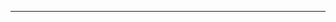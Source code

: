 ----
<!--  
---
layout: page
title: About
permalink: /about/
---


Some information about you!

### More Information

A place to include any other types of information that you'd like to include about yourself.

### Contact me

[email@domain.com](mailto:email@domain.com)

-->


<!-- Maria Pershina 


PhD  <br/> 
Department of Computer Science
Courant Institute of Mathematical Sciences
New York University
New York, NY
Email:    pershina [AT] cs [DOT] nyu [DOT] edu  -->


<!--  
[  Education |  Industry | Research | Publications | Teaching ]


Education


        New York University, Department of Computer Science, MS, PhD, 3.9/4.0 (2010-2016)

        Moscow Lomonosov State University, Department of Mechanics and Mathematics, BSc, MS cum laude, 4.9/5.0 (1994-1999)



Industry

        Research Engineer @ Bloomberg LP,  New York, 2019 - present

        Question Answering, Communications Intelligence

        Engineer @ Goldman Sachs ,  New York, 2016 - 2019
        Applying Machine Learning to various financial scenarios (R, Python, Scala)

        Research Intern @ Microsoft Research , Seattle, Summer 2014
        Building a deduplication system for Satori database in Bing (C#, Scope) 

        Intern @ Google , Mountain View, Summer 2013
        Building an evaluation tool for hashtags generated on Google+ posts (C++)

 
   LinkedIn



Research


I defended my PhD thesis in Computer Science Department at New York University. My research interests include Machine Learning, Language Processing, Algorithms, Information Extraction. I was fortunate to be advised by Professor Ralph Grishman and to be a part of  Proteus Project. During my years at NYU I collaborated with Wei Xu, Yifan He, Thien Nguyen, Bonan Min, Xiang Li, Mohamed Yakout (MSR), Kaushik Chakrabarti (MSR).



Publications & Patents


        "Graph-based Approaches to Resolve Entity Ambiguity", Maria Pershina, PhD Thesis, NYU Computer Science Department, 2016, [pdf]

        "Entity Linking with a Paraphrase Flavor", Maria Pershina, Yifan He, Ralph Grishman (LREC, 2016), [pdf]

        "Idiom Paraphrases: Seventh Heaven vs Cloud Nine", Maria Pershina, Yifan He, Ralph Grishman (EMNLP-LSDSem, 2015), [pdf]

        "Holistic Entity Matching Across Knowledge Graphs", Maria Pershina, Mohamed Yakout, Kaushik Chakrabarti (IEEE on Granular Computing, 2015), [pdf]

        "Personalized Page Rank for Named Entity Disambiguation", Maria Pershina, Yifan He, Ralph Grishman (NAACL, 2015), [pdf]

         Patent "Techniques for digital entity correlation", US Patent App. 14/932,983, Mohamed Yakout, Kaushik Chakrabarti, Maria Pershina (2015), [patent]

        "Infusion of Labeled Data into Distant Supervision for Relation Extraction", Maria Pershina, Bonan Min, Wei Xu, Ralph Grishman (ACL, 2014), [pdf]

        "The NYU Entity Discovery and Linking System for TAC 2014", Thien Nguyen, Yifan He, Maria Pershina, Xiang Li, Ralph Grishman (TAC, 2014), [pdf]



Google Scholar


Teaching

        Recitation Leader, New York University, Computer Science

        - "Fundamental Algorithms", CSCI-GA.1170-002, Fall 2015

        - "Basic Algorithms", CSCI-UA.0310-003, Fall 2014, Spring 2015
        Teaching Assistant, New York University, Computer Science

        - "Natural Language Processing", CSCI-GA.2590, Spring 2014
        Lecturer, Wentworth Institute of Technology

        - "Pre-Calculus", Math 250-13, Spring 2008
        - "Calculus I", Math 280, Fall 2007 

-->
